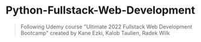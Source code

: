# Python-Fullstack-Web-Development

> Following Udemy course "Ultimate 2022 Fullstack Web Development Bootcamp" created by Kane Ezki, Kalob Taulien, Radek Wilk

